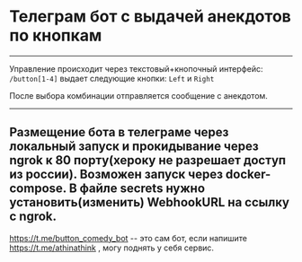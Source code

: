 # Телеграм бот с выдачей анекдотов по кнопкам

----
Управление происходит через текстовый+кнопочный интерфейс:
`/button[1-4]` выдает следующие кнопки: `Left` и `Right`

После выбора комбинации отправляется сообщение с анекдотом.

----
Размещение бота в телеграме через локальный запуск и прокидывание через ngrok к 80 порту(хероку не разрешает доступ из россии).
Возможен запуск через docker-compose.
В файле secrets нужно установить(изменить) WebhookURL на ссылку с ngrok.
----
https://t.me/button_comedy_bot -- это сам бот, если напишите https://t.me/athinathink , могу поднять у себя сервис.